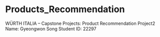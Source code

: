 # Products_Recommendation
WÜRTH ITALIA – Capstone Projects: Product Recommendation Project2  
Name: Gyeongwon Song Student ID: 22297  
